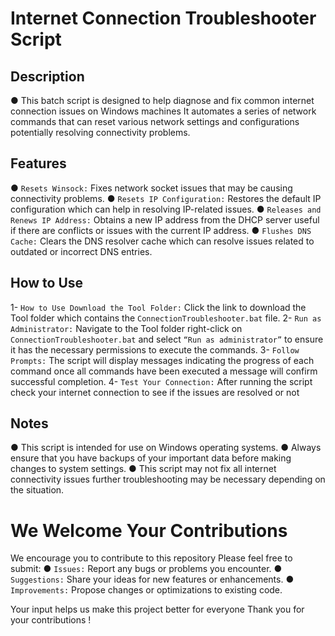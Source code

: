 # Internet Connection Troubleshooter Script

## Description

● This batch script is designed to help diagnose and fix common internet connection issues on Windows machines It automates a series of network commands that can reset various network settings and configurations potentially resolving connectivity problems.

## Features

● `Resets Winsock:` Fixes network socket issues that may be causing connectivity problems.
● `Resets IP Configuration:` Restores the default IP configuration which can help in resolving IP-related issues.
● `Releases and Renews IP Address:` Obtains a new IP address from the DHCP server useful if there are conflicts or issues with the current IP address.
● `Flushes DNS Cache:` Clears the DNS resolver cache which can resolve issues related to outdated or incorrect DNS entries.

## How to Use

1- `How to Use Download the Tool Folder:` Click the link to download the Tool folder which contains the `ConnectionTroubleshooter.bat` file.
2- `Run as Administrator:` Navigate to the Tool folder right-click on `ConnectionTroubleshooter.bat` and select `“Run as administrator”` to ensure it has the necessary permissions to execute the commands.
3- `Follow Prompts:` The script will display messages indicating the progress of each command once all commands have been executed a message will confirm successful completion.
4- `Test Your Connection:` After running the script check your internet connection to see if the issues are resolved or not

## Notes

● This script is intended for use on Windows operating systems.
● Always ensure that you have backups of your important data before making changes to system settings.
● This script may not fix all internet connectivity issues further troubleshooting may be necessary depending on the situation.

# We Welcome Your Contributions

 We encourage you to contribute to this repository Please feel free to submit:
● `Issues:` Report any bugs or problems you encounter.
● `Suggestions:` Share your ideas for new features or enhancements.
● `Improvements:` Propose changes or optimizations to existing code.

 Your input helps us make this project better for everyone Thank you for your contributions !
